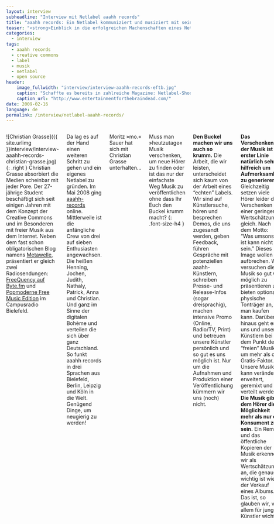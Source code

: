 ```yaml
---
layout: interview
subheadline: "Interview mit Netlabel aaahh records"
title: "aaahh records: Ein Netlabel kommuniziert und musiziert mit seinen Fans"
teaser: "<strong>Einblick in die erfolgreichen Machenschaften eines Netlabels</strong> &middot; aaahh records pflegt den Fan. Musik gibt es bei dem Vorzeige-Netlabel nicht nur auf die Ohren, sondern Musik verstehen die Label-Betreiber als sozialen Prozess. So darf sich der Hörer nicht nur frei an der Musik bedienen, sondern wird gleich eingeladen mitzumusizieren: per Remix. Und die digital Natives belohnen das nicht nur mit Downloads, sondern auch mit Aufmerksamkeit. Ob Twitter, Social Community oder im eigenen Headquarter. Bei aaahh records rappeln die Kartons!"
categories:
  - interview
tags:
  - aaahh records
  - creative commons
  - label
  - musik
  - netlabel
  - open source
header:
    image_fullwidth: "interview/interview-aaahh-records-eftb.jpg"
    caption: "Schaffte es bereits in zahlreiche Magazine: Netlabel-Shooting-Star Julia Kotowski"
    caption_url: "http://www.entertainmentforthebraindead.com/"
date: 2009-02-16
language: de
permalink: /interview/netlabel-aaahh-records/
---
```

<div class="row">
<div class="large-7 columns" markdown="1">



![Christian Grasse]({{ site.urlimg }}interview/interview-aaahh-records-christian-grasse.jpg)
{: .right }
Christian Grasse absorbiert die Medien scheinbar mit jeder Pore. Der 27-jährige Student beschäftigt sich seit einigen Jahren mit dem Konzept der Creative Commons und im Besonderen mit freier Musik aus dem Internet. Neben dem fast schon obligatorischen Blog namens [Metawelle][11], präsentiert er gleich zwei Radiosendungen: [FreeQuency auf Byte.fm][2] und [Popmoderne Free Music Edition][12] im Campusradio Bielefeld.

Da lag es auf der Hand einen weiteren Schritt zu gehen und ein eigenes Netlabel zu gründen. Im Mai 2008 ging [aaahh-records][13] online. Mittlerweile ist die anfängliche Crew von drei auf sieben Enthusiasten angewachsen. Die heißen Henning, Jochen, Judith, Nathaly, Patrick, Anna und Christian. Und ganz im Sinne der digitalen Bohème und verteilen die sich über ganz Deutschland. So funkt aaahh records in drei Sprachen aus Bielefeld, Berlin, Leipzig und Köln in die Welt. Genügend Dinge, um neugierig zu werden!

Moritz »mo.« Sauer hat sich mit Christian Grasse unterhalten&#8230;



Muss man »heutzutage« Musik verschenken, um neue Hörer zu finden oder ist das nur der einfachste Weg Musik zu veröffentlichen ohne dass Ihr Euch den Buckel krumm macht?
{: .font-size-h4 }

**Den Buckel machen wir uns auch so krumm.** Die Arbeit, die wir leisten, unterscheidet sich kaum von der Arbeit eines &#8220;echten&#8221; Labels. Wir sind auf Künstlersuche, hören und besprechen Demos, die uns zugesandt werden, geben Feedback, führen Gespräche mit potenziellen aaahh-Künstlern, schreiben Presse- und Release-Infos (sogar dreisprachig), machen intensive Promo (Online, Radio/TV, Print) und betreuen unsere Künstler persönlich und so gut es uns möglich ist. Nur um die Aufnahmen und Produktion einer Veröffentlichung kümmern wir uns (noch) nicht.

**Das Verschenken der Musik ist in erster Linie natürlich sehr hilfreich um Aufmerksamkeit zu generieren.** Gleichzeitig setzen viele Hörer leider das Verschenken mit einer geringen Wertschätzung gleich. Nach dem Motto: &#8220;Was umsonst ist kann nicht gut sein.&#8221; Dieses Image wollen wir aufbrechen. Wir versuchen die Musik so gut wie möglich zu präsentieren und bieten optional physische Tonträger an, die man kaufen kann. Darüber hinaus geht es uns und unseren Künstlern bei dem Punkt der &#8220;freien&#8221; Musik um mehr als den Gratis-Faktor. Unsere Musik kann verändert, erweitert, geremixt und verteilt werden. **Die Musik gibt dem Hörer die Möglichkeit mehr als nur ein Konsument zu sein.** Ein Remix und das öffentliche Kopieren der Musik erkennen wir als Wertschätzung an, die genauso wichtig ist wie der Verkauf eines Albums. Das ist, so glauben wir, vor allem für junge Künstler wichtig.

![aaahh-records Logo]({{ site.urlimg }}interview/interview-aaahh-records-logo.gif)



Was macht deiner Meinung nach ein modernes Musik Label aus? Und warum ist aaahh records eine bessere Alternative als andere Indie Musik Labels?
{: .font-size-h4 }

Ich glaube dass es wichtig ist, die veränderten Rollen anzuerkennen. **Die Dreiteilung von Urheber, Verwerter und Rezipient ist im Internet hinfällig und das sollte man sich zu Nutzen machen.** Musik und Kunst generell ist nichts statisches. Sie verändert sich so, wie sich alles verändert. Warum also nicht jedem die Freiheit geben ein Originalmusikstück zu verändern? Das Original und der Urheber muss natürlich gewürdigt werden, z.B. im Sinne einer <a href="http://de.creativecommons.org/" target="_blank">CC-Lizenz</a>. Dadurch, dass man Hörer einlädt und am Verteilen und dem Prozess der Musik teilhaben lässt, ist es möglich eine Nähe herzustellen, die sich auch monetär auszahlen kann. **Je enger die Bindung zum Hörer/Fan/etc. ist, desto höher ist die Wahrscheinlichkeit, dass die Leute zu Konzerten kommen, freiwillig Geld spenden oder Merchandize kaufen.**

Ich glaube das sind Dinge, die ein Netlabel und diesem Fall vielleicht aaahh-records besser kann als  &#8220;normale&#8221; Labels. Gleichzeitig sei hier jedoch darauf hingewiesen, dass wir kein Geld mit unserer Arbeit verdienen. Wir verstehen das als unser Hobby und haben einfach Spaß daran gute Musik zu verbreiten.

Wenn man sich aaahh records genauer anschaut, entdeckt man, dass Ihr äußerst internet-affin seid und zahlreiche Kanäle wie Euer Weblog, Twitter, RSS, Soundcloud, Newsletter und ähnliches bedient. Welche Kanäle benutzt Ihr noch und gibt es einen Trick diese gezielt zu bedienen? Wie geht Ihr dabei vor?
{: .font-size-h4 }

Außerdem sind wir noch bei den typischen Verdächtigen, ohne die es nicht geht. Das wären Myspace, Youtube und Last.fm aber auch Archive.org, ccMixter, Jamendo und Bandcamp**.** Basis ist dabei unsere eigene Seite, sie ist quasi unser virtuelles Headquarter. Dort laufen alle Fäden zusammen. Wir benutzen WordPress als CMS (Content Management System). Dieses Open Source CMS bietet unzählige hilfreiche Addons, die es ermöglichen verschiedene externe Dienste zu &#8220;bemustern&#8221;, bzw. diese zu integrieren.

![]({{ site.urlimg }}interview/interview-aaahh-records-cover3d.jpg)

Allerdings ist neben der schönen Technik und deren tollen Möglichkeiten immer noch das gute alte Klinkenputzen angesagt. Unsere Promomails, die wir zur digitalen Bemusterung verschicken, kommen allesamt aus handverlesenen Kontakten. Darunter sind internationale Blogs, Radio- und TV-Stationen, Magazine und sonstige mögliche Multiplikatoren und Opinionleader. Da wir zu siebt sind, ist jeder für einige Länder verantwortlich, die er/sie eigenständig bemustert und im Fall von Feedback Ansprechpartner ist.



Twitter und Gedöns sind ja unterhaltsame Services&#8230; Aber bringen diese Kanäle etwas für die Künstler und Euch? Oder ist das nur technischer Schnickschnak für Nerds und Geeks mit dem man gemütlich seine Zeit verschwendet?
{: .font-size-h4 }

Innerhalb weniger Wochen folgen uns bei Twitter mittlerweile mehrere Hundert Menschen. Diese haben sich aktiv dazu entschieden uns zu &#8220;folgen&#8221;. Das bedeutet also, dass ein gewisses Interesse daran besteht zu wissen, was bei uns so passiert. Das allein zeigt schon, dass solche Kanäle etwas bringen können. Außerdem **helfen solche kleinen Kanäle wie Twitter dabei die vorher beschriebene Nähe aufzubauen, die in der anonymen Welt des Internets für ein Label und somit auch für unsere Künstler sehr sehr wichtig ist.** All das hilft dabei persönliche Beziehungen zu Hörern aufzubauen. Und letztendlich wirken sich all diese Dinge positiv auf unseren Traffic und die Downloadzahlen aus. Seit Mai 2008 messen wir auf aaahh-records.net etwa 90.000 Visits und wir haben weit über 30.000 Downloads unserer bisher veröffentlichten Alben generiert. Das ist für ein so junges Label wie das unsere schon sehr vorzeigbar.

![aaahh-records Logo]({{ site.urlimg }}interview/interview-aaahh-records-rockweb.jpg)



Wie findet Ihr neue Musiker und überzeugt Sie von Eurer Idee?
{: .font-size-h4 }

Einerseits bekommen wir immer häufiger Anfragen von Bands, die im Netz auf uns gestoßen sind und das, was wir machen gut finden. Andererseits machen wir uns auch persönlich auf die Suche nach neuen Bands. Das funktioniert hauptsächlich über Myspace. **Bei jungen Künstlern ist kaum Überzeugungsarbeit nötig.** Erstens freuen sich Musiker über Aufmerksamkeit und zweitens ist der Weg von Myspace, wo jeder die Musik auch so schon hören kann, zu einer Veröffentlichung bei einem Netlabel, wie das unsere nicht sehr weit.

Wir verwerten ja lediglich die nicht-kommerziellen Rechte. Die kommerziellen Rechte bleiben (je nach der gewählten Lizenz) bei den Künstlern. Die mögliche Aufmerksamkeit, die wir einem jungen Künstler bescheren können, ist ein gutes Argument um ihn zu überzeugen. Bei längeren Gesprächen stellt sich außerdem heraus, dass Viele grundsätzlich genau das im Kopf hatten, was ihnen eine Creative Commons Lizenz und eine Veröffentlichung bei uns bieten kann.

Einer Eurer bisher größten Erfolge ist die junge Dame Julia Kotowski aka Entertainment for the Braindead! Ihr Album &#8220;Hydrophobia&#8221; habt Ihr letztes Jahr gemeinsam mit dem Netlabel Aerotone herausgebracht? Ein Album, das auf zwei Labeln erscheint, ist doch erst einmal ein wenig merkwürdig! Haben sich beide Labels um Julia gekloppt und das Resultat war ein Remis und Ihr habt gemeinsam das Album an die Öffentlichkeit gelassen?
{: .font-size-h4 }

Nein! :) Niemand hat sich gekloppt. Ganz im Gegenteil. **Als mir Julias Debut &#8220;Hypersomnia&#8221; in die Hände fiel, gab es aaahh-records noch gar nicht.** In der Zeit lernte ich <a href="http://www.entertainmentforthebraindead.com/" target="_blank">Julia Kotowski aka Entertainment for the Braindead</a> durch viele Emails ein wenig kennen und erzählte ihr was ich vorhabe. Ein eigenes Netlabel zu gründen usw.

Als wir dann im Mai starteten und unser Debutrelease draußen war, kam ich auf sie zurück. Als sie mir die ersten Songs der &#8220;Hydrophobia&#8221; zuschickte war mir klar, dass das etwas ganz besonderes ist. Ich hab also nachgedacht wie man diese talentierte Künstlerin am besten unterstützen könnte. Da wir zu dem Zeitpunkt noch sehr unbekannt im Netz waren, hatte ich ein wenig Angst, dass das Album &#8220;untergehen&#8221; könnte.

Deshalb habe ich nach einem Netlabel gesucht, das unserem musikalischen Stil entspricht und schon etabliert ist. Daraufhin bin ich sehr schnell auf Jan Sturm und sein <a href="http://aerotone.net/" target="_blank">Netlabel Aerotone</a> gestoßen. Als ich ihm eine Kooperation vorschlug, war er sofort dabei, denn auch er war sehr begeistert von EFTB und hatte Julia sogar schon angefragt, ob sie nicht bei aerotone veröffentlichen wolle.

Ich habe also alle drei Parteien zusammengebracht und das war eine sehr gute Entscheidung. Denn so hat Julia die Aufmerksamkeit bekommen, die sie verdient und wir haben als sehr junges Label bereits bei unserer zweiten Veröffentlichung eine Kooperation mit dem Label geschafft, das wir als großes Vorbild sehen. Damit waren alle sehr glücklich. **Das ist ja das schöne bei der Struktur von Netlabels. Da kann man ohne kommerziellen Druck schnell und unkompliziert handeln.**



Als Musikliebhaber und Kenner der Creative Commons Musikszene? Welche Musikveröffentlichungen legst Du denn deinen Hörern in deiner Sendung &#8220;FreeQuency&#8221; auf Byte.fm und in Deinem Metawelle-Blog am wärmstens ans Herz? Nenn uns mal fünf freie Musikalben, die man unbedingt (an)hören sollte!
{: .font-size-h4 }

Puh, mit sochen Dingen tue ich mich schwer. Denn diese Top-5 würde jede Woche anders aussehen, wie man bei metawelle sehen kann. Aber die hier gehen immer gut:

*   [Bufi &#8211; Homeless Hero][3] (Poni Republic)
*   [Lets Drive To Alaska &#8211; A Bell And A Mirror][4] (Muertepop)
*   [V.A. &#8211; 52 Weeks / Spring][5] (Peppermill Records)
*   [Inlets &#8211; Vestibule EP][6] (Luvsound)
*   [Endlos &#8211; Kein Grund zufrieden zu sein][7] (1 Bit Wonder)



Vielen lieben Dank für das tolle Interview!
{: .font-size-h4 }


## Informationen rund um aaahh records

Label: [www.aaahh-records.net][13]

 [1]: http://phlow.net/magazin/netzkultur/musik-marketing-promotion/655-interview-netlabel-aaahh-records
 [2]: http://www.byte.fm/index.php?cont=sendungen_detail&sendung=130
 [3]: http://ponirepublic.blogspot.com/2008/04/bufi-homeless-hero-ep.html
 [4]: http://www.muertepop.com/muerte013.htm
 [5]: http://www.peppermillrecords.com/
 [6]: http://www.luvsound.org/release/luv012/
 [7]: http://www.1bit-wonder.com/028/028.html
 [11]: http://metawelle.net/
 [12]: http://radiohertz.de/beta-site/2007/06/28/popmoderne/
 [13]: http://www.aaahh-records.net

</div><!-- /.large-7 -->
<div class="large-5 columns" markdown="1">



</div><!-- /.large-5 -->
</div><!-- /.row -->
